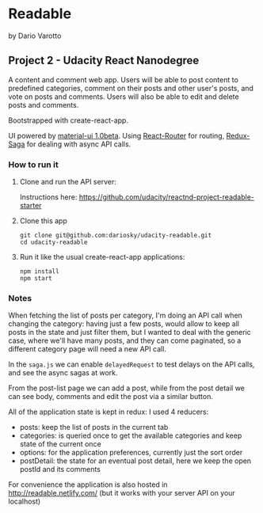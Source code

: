 Readable
=====

by Dario Varotto

## Project 2 - Udacity React Nanodegree

A content and comment web app.
 Users will be able to post content to predefined categories, comment on their posts and 
 other user's posts, and vote on posts and comments.
 Users will also be able to edit and delete posts and comments.
 
Bootstrapped with create-react-app.

UI powered by [material-ui 1.0beta](https://material-ui-next.com).
Using [React-Router](https://github.com/ReactTraining/react-router)
 for routing, [Redux-Saga](https://github.com/redux-saga/redux-saga)
 for dealing with async API calls. 

### How to run it
1. Clone and run the API server:

	Instructions here:
		https://github.com/udacity/reactnd-project-readable-starter

2. Clone this app

	```
	git clone git@github.com:dariosky/udacity-readable.git
	cd udacity-readable
	```
3. Run it like the usual create-react-app applications:

	```
	npm install
	npm start
	```
	 
### Notes

When fetching the list of posts per category, I'm doing an API call when changing the category:
having just a few posts, would allow to keep all posts in the state and just filter them,
but I wanted to deal with the generic case, where we'll have many posts, and they can
come paginated, so a different category page will need a new API call.

In the `saga.js` we can enable `delayedRequest` to test
delays on the API calls, and see the async sagas at work.

From the post-list page we can add a post,
while from the post detail we can see body, comments and edit the
post via a similar button.

All of the application state is kept in redux:
I used 4 reducers:

* posts: keep the list of posts in the current tab
* categories: is queried once to get the available categories
	and keep state of the current once
* options: for the application preferences, currently just the sort order
* postDetail: the state for an eventual post detail,
	here we keep the open postId and its comments

For convenience the application is also hosted 
in http://readable.netlify.com/
(but it works with your server API on your localhost)
